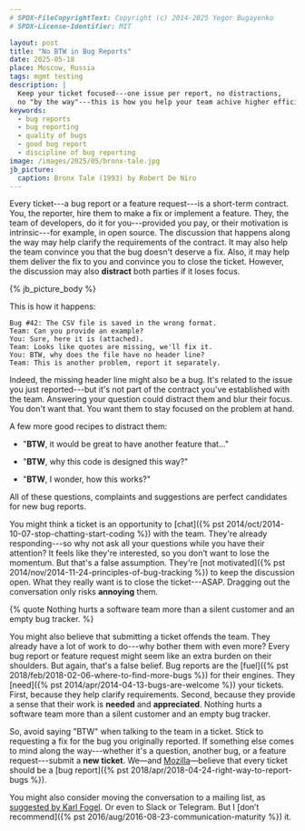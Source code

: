 ```yaml
---
# SPDX-FileCopyrightText: Copyright (c) 2014-2025 Yegor Bugayenko
# SPDX-License-Identifier: MIT

layout: post
title: "No BTW in Bug Reports"
date: 2025-05-18
place: Moscow, Russia
tags: mgmt testing
description: |
  Keep your ticket focused---one issue per report, no distractions,
  no "by the way"---this is how you help your team achive higher efficiency.
keywords:
  - bug reports
  - bug reporting
  - quality of bugs
  - good bug report
  - discipline of bug reporting
image: /images/2025/05/bronx-tale.jpg
jb_picture:
  caption: Bronx Tale (1993) by Robert De Niro
---
```


Every ticket---a bug report or a feature request---is a short-term contract.
You, the reporter, hire them to make a fix or implement a feature.
They, the team of developers, do it for you---provided you pay, or their motivation is intrinsic---for example, in open source.
The discussion that happens along the way may help clarify the requirements of the contract.
It may also help the team convince you that the bug doesn't deserve a fix.
Also, it may help them deliver the fix to you and convince you to close the ticket.
However, the discussion may also **distract** both parties if it loses focus.

<!--more-->

{% jb_picture_body %}

This is how it happens:

```text
Bug #42: The CSV file is saved in the wrong format.
Team: Can you provide an example?
You: Sure, here it is (attached).
Team: Looks like quotes are missing, we'll fix it.
You: BTW, why does the file have no header line?
Team: This is another problem, report it separately.
```

Indeed, the missing header line might also be a bug.
It's related to the issue you just reported---but it's not part of the contract you've established with the team.
Answering your question could distract them and blur their focus.
You don't want that.
You want them to stay focused on the problem at hand.

A few more good recipes to distract them:

* "**BTW**, it would be great to have another feature that..."

* "**BTW**, why this code is designed this way?"

* "**BTW**, I wonder, how this works?"

All of these questions, complaints and suggestions are perfect candidates for new bug reports.

You might think a ticket is an opportunity to [chat]({% pst 2014/oct/2014-10-07-stop-chatting-start-coding %}) with the team.
They're already responding---so why not ask all your questions while you have their attention?
It feels like they're interested, so you don’t want to lose the momentum.
But that's a false assumption.
They're [not motivated]({% pst 2014/nov/2014-11-24-principles-of-bug-tracking %}) to keep the discussion open.
What they really want is to close the ticket---ASAP.
Dragging out the conversation only risks **annoying** them.

{% quote Nothing hurts a software team more than a silent customer and an empty bug tracker. %}

You might also believe that submitting a ticket offends the team.
They already have a lot of work to do---why bother them with even more?
Every bug report or feature request might seem like an extra burden on their shoulders.
But again, that's a false belief.
Bug reports are the [fuel]({% pst 2018/feb/2018-02-06-where-to-find-more-bugs %}) for their engines.
They [need]({% pst 2014/apr/2014-04-13-bugs-are-welcome %}) your tickets.
First, because they help clarify requirements.
Second, because they provide a sense that their work is **needed** and **appreciated**.
Nothing hurts a software team more than a silent customer and an empty bug tracker.

So, avoid saying "BTW" when talking to the team in a ticket.
Stick to requesting a fix for the bug you originally reported.
If something else comes to mind along the way---whether it's a question, another bug, or a feature request---submit a **new ticket**.
We—and [Mozilla]—believe that every ticket should be a [bug report]({% pst 2018/apr/2018-04-24-right-way-to-report-bugs %}).

You might also consider moving the conversation to a mailing list, as [suggested by Karl Fogel].
Or even to Slack or Telegram.
But I [don’t recommend]({% pst 2016/aug/2016-08-23-communication-maturity %}) it.

[suggested by Karl Fogel]: https://producingoss.com/da/bug-tracker-usage.html
[Mozilla]: https://www.researchgate.net/publication/2559439_An_Overview_of_the_Software_Engineering_Process_and_Tools_in_the_Mozilla_Project
